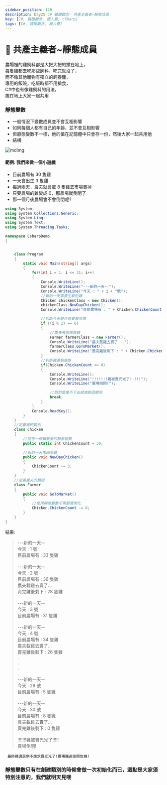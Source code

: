 ```yaml
---
sidebar_position: 120
description: Day25 C# 雞礎觀念- 共產主義者~靜態成員
key: [C#, 雞礎觀念, 鐵人賽, cSharp]
tags: [C#, 雞礎觀念, 鐵人賽]
---
```


# 🤖 共產主義者~靜態成員

農場裡的雞飼料都是大把大把的撒在地上，<br/>
每隻雞都去吃那些飼料，吃完就沒了，<br/>
而不像其他寵物有獨立的飼養籠，<br/>
專用的飯碗，吃飯時都不用搶食，<br/>
C#中也有像雞飼料的用法，<br/>
撒在地上大家一起共用

### 靜態變數

- 一般情況下變數成員並不會互相影響
- 如同每個人都有自己的年齡，並不會互相影響
- 但靜態變數不一樣，他的值在記憶體中只會存一份，然後大家一起共用他
- 結構

![mdImg](https://ithelp.ithome.com.tw/upload/images/20210925/20097001QhRt9Z7xf4.png)

#### 範例: 我們來做一個小遊戲

- 目前農場有 30 隻雞
- 一天會出生 3 隻雞
- 每過兩天，農夫就會載 8 隻雞去市場賣掉
- 只要農場的雞變成 0，那農場就倒閉了
- 那一個月後農場會不會倒閉呢?

```csharp
using System;
using System.Collections.Generic;
using System.Linq;
using System.Text;
using System.Threading.Tasks;

namespace CsharpDemo
{


    class Program
    {
        static void Main(string[] args)
        {
            for(int i = 1; i <= 31; i++)
            {
                Console.WriteLine();
                Console.WriteLine("---新的一天--");
                Console.WriteLine("今天 : " + i + "號");
                //新的一天需要生新的雞
                Chicken chickenClass = new Chicken();
                chickenClass.NewDayChicken();
                Console.WriteLine("目前農場有 : " + Chicken.ChickenCount + "隻雞");

                //判斷今天是否有要去市場
                if ((i % 2) == 0)
                {
                    //農夫去市場賣雞
                    Farmer farmerClass = new Farmer();
                    Console.WriteLine("農夫載雞去賣了...");
                    farmerClass.GoToMarket();
                    Console.WriteLine("賣完雞後剩下 : " + Chicken.ChickenCount + "隻雞");
                }
                //判斷雞還剩幾隻
                if(Chicken.ChickenCount <= 0)
                {
                    Console.WriteLine();
                    Console.WriteLine("!!!!!!!雞被賣光光了!!!!!");
                    Console.WriteLine("農場倒閉!");

                    //既然營業不下去就跳脫迴圈吧
                    break;
                }
            }
            Console.ReadKey();
        }
    }
    //定義雞的類別
    class Chicken
    {
        //宣告一個雞數量的靜態變數
        public static int ChickenCount = 30;

        //新的一天生四隻雞
        public void NewDayChicken()
        {
            ChickenCount += 3;
        }
    }
    //定義農夫的類別
    class Farmer
    {
        public void GoToMarket()
        {
            //使用靜態變數不需要實例化
            Chicken.ChickenCount -= 8;
        }
    }
}
```

結果:

> ---新的一天--<br/>
> 今天 : 1 號<br/>
> 目前農場有 : 33 隻雞<br/>
> <br/>
> ---新的一天--<br/>
> 今天 : 2 號<br/>
> 目前農場有 : 36 隻雞<br/>
> 農夫載雞去賣了...<br/>
> 賣完雞後剩下 : 28 隻雞<br/>
> <br/>
> ---新的一天--<br/>
> 今天 : 3 號<br/>
> 目前農場有 : 31 隻雞<br/>
> <br/>
> ---新的一天--<br/>
> 今天 : 4 號<br/>
> 目前農場有 : 34 隻雞<br/>
> 農夫載雞去賣了...<br/>
> 賣完雞後剩下 : 26 隻雞<br/>
> .<br/>
> .<br/>
> .<br/>
> .<br/>
> ---新的一天--<br/>
> 今天 : 29 號<br/>
> 目前農場有 : 5 隻雞<br/>
> <br/>
> ---新的一天--<br/>
> 今天 : 30 號<br/>
> 目前農場有 : 8 隻雞<br/>
> 農夫載雞去賣了...<br/>
> 賣完雞後剩下 : 0 隻雞<br/>
> <br/>
> !!!!!!!雞被賣光光了!!!!!<br/>
> 農場倒閉!

` 最終雞還是供不應求賣光光了!農場難逃倒閉危機!`

### 靜態變數只有在創建類別的時候會做一次初始化而已，這點是大家須特別注意的，我們就明天見喽

